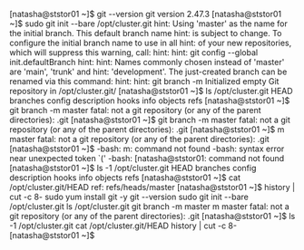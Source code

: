 
[natasha@ststor01 ~]$ git --version
git version 2.47.3
[natasha@ststor01 ~]$ sudo git init --bare /opt/cluster.git
hint: Using 'master' as the name for the initial branch. This default branch name
hint: is subject to change. To configure the initial branch name to use in all
hint: of your new repositories, which will suppress this warning, call:
hint:
hint:   git config --global init.defaultBranch <name>
hint:
hint: Names commonly chosen instead of 'master' are 'main', 'trunk' and
hint: 'development'. The just-created branch can be renamed via this command:
hint:
hint:   git branch -m <name>
Initialized empty Git repository in /opt/cluster.git/
[natasha@ststor01 ~]$ ls /opt/cluster.git
HEAD  branches  config  description  hooks  info  objects  refs
[natasha@ststor01 ~]$ git branch -m master
fatal: not a git repository (or any of the parent directories): .git
[natasha@ststor01 ~]$ git branch -m master
fatal: not a git repository (or any of the parent directories): .git
[natasha@ststor01 ~]$ m master
fatal: not a git repository (or any of the parent directories): .git
[natasha@ststor01 ~]$ 
-bash: m: command not found
-bash: syntax error near unexpected token `('
-bash: [natasha@ststor01: command not found
[natasha@ststor01 ~]$ ls -1 /opt/cluster.git
HEAD
branches
config
description
hooks
info
objects
refs
[natasha@ststor01 ~]$ cat /opt/cluster.git/HEAD
ref: refs/heads/master
[natasha@ststor01 ~]$ history | cut -c 8-
sudo yum install git -y
git --version
sudo git init --bare /opt/cluster.git
ls /opt/cluster.git
git branch -m master
m master
fatal: not a git repository (or any of the parent directories): .git
[natasha@ststor01 ~]$ 
ls -1 /opt/cluster.git
cat /opt/cluster.git/HEAD
history | cut -c 8-
[natasha@ststor01 ~]$ 
